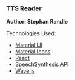 ### TTS Reader

**Author: Stephan Randle**

Technologies Used:

-   [Material UI](https://mui.com)
-   [Material Icons](https://mui.com/components/material-icons)
-   [React](https://reactjs.org)
-   [SpeechSynthesis API](https://developer.mozilla.org/en-US/docs/Web/API/SpeechSynthesis)
-   [Wave.js](https://www.npmjs.com/package/@foobar404/wave)
